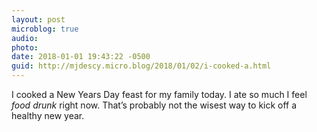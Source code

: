 ```yaml
---
layout: post
microblog: true
audio: 
photo: 
date: 2018-01-01 19:43:22 -0500
guid: http://mjdescy.micro.blog/2018/01/02/i-cooked-a.html
---
```

I cooked a New Years Day feast for my family today. I ate so much I feel _food drunk_ right now. That’s probably not the wisest way to kick off a healthy new year.
